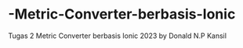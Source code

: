 # -Metric-Converter-berbasis-Ionic
Tugas 2  Metric Converter berbasis Ionic 2023 by Donald N.P Kansil
